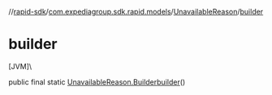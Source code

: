 //[rapid-sdk](../../../index.md)/[com.expediagroup.sdk.rapid.models](../index.md)/[UnavailableReason](index.md)/[builder](builder.md)

# builder

[JVM]\

public final static [UnavailableReason.Builder](-builder/index.md)[builder](builder.md)()
